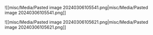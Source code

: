 ![[misc/Media/Pasted image 20240306105541.png|misc/Media/Pasted image 20240306105541.png]]

![[misc/Media/Pasted image 20240306105621.png|misc/Media/Pasted image 20240306105621.png]]




